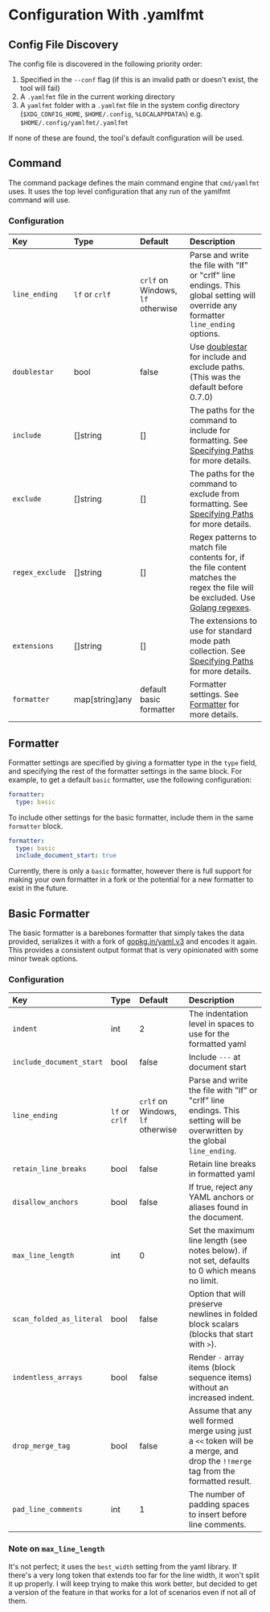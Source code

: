 # Configuration With .yamlfmt

## Config File Discovery

The config file is discovered in the following priority order:

1. Specified in the `--conf` flag (if this is an invalid path or doesn't exist, the tool will fail)
2. A `.yamlfmt` file in the current working directory
3. A `yamlfmt` folder with a `.yamlfmt` file in the system config directory (`$XDG_CONFIG_HOME`, `$HOME/.config`, `%LOCALAPPDATA%`) e.g. `$HOME/.config/yamlfmt/.yamlfmt`

If none of these are found, the tool's default configuration will be used.

## Command

The command package defines the main command engine that `cmd/yamlfmt` uses. It uses the top level configuration that any run of the yamlfmt command will use.

### Configuration

| Key                      | Type           | Default | Description |
|:-------------------------|:---------------|:--------|:------------|
| `line_ending`            | `lf` or `crlf` | `crlf` on Windows, `lf` otherwise | Parse and write the file with "lf" or "crlf" line endings. This global setting will override any formatter `line_ending` options. |
| `doublestar`             | bool           | false   | Use [doublestar](https://github.com/bmatcuk/doublestar) for include and exclude paths. (This was the default before 0.7.0) |
| `include`                | []string       | []      | The paths for the command to include for formatting. See [Specifying Paths][] for more details. |
| `exclude`                | []string       | []      | The paths for the command to exclude from formatting. See [Specifying Paths][] for more details. |
| `regex_exclude`          | []string       | []      | Regex patterns to match file contents for, if the file content matches the regex the file will be excluded. Use [Golang regexes](https://regex101.com/). |
| `extensions`             | []string       | []      | The extensions to use for standard mode path collection. See [Specifying Paths][] for more details. |
| `formatter`              | map[string]any | default basic formatter | Formatter settings. See [Formatter](#formatter) for more details. |

## Formatter

Formatter settings are specified by giving a formatter type in the `type` field, and specifying the rest of the formatter settings in the same block. For example, to get a default `basic` formatter, use the following configuration:
```yaml
formatter:
  type: basic
```
To include other settings for the basic formatter, include them in the same `formatter` block.
```yaml
formatter:
  type: basic
  include_document_start: true
```
Currently, there is only a `basic` formatter, however there is full support for making your own formatter in a fork or the potential for a new formatter to exist in the future.

## Basic Formatter

The basic formatter is a barebones formatter that simply takes the data provided, serializes it with a fork of [gopkg.in/yaml.v3](https://www.github.com/braydonk/yaml) and encodes it again. This provides a consistent output format that is very opinionated with some minor tweak options.

### Configuration

| Key                      | Type           | Default | Description |
|:-------------------------|:---------------|:--------|:------------|
| `indent`                 | int            | 2       | The indentation level in spaces to use for the formatted yaml|
| `include_document_start` | bool           | false   | Include `---` at document start |
| `line_ending`            | `lf` or `crlf` | `crlf` on Windows, `lf` otherwise | Parse and write the file with "lf" or "crlf" line endings. This setting will be overwritten by the global `line_ending`. |
| `retain_line_breaks`     | bool           | false   | Retain line breaks in formatted yaml |
| `disallow_anchors`       | bool           | false   | If true, reject any YAML anchors or aliases found in the document. |
| `max_line_length`        | int            | 0       | Set the maximum line length (see notes below). if not set, defaults to 0 which means no limit. |
| `scan_folded_as_literal` | bool           | false   | Option that will preserve newlines in folded block scalars (blocks that start with `>`). |
| `indentless_arrays`      | bool           | false   | Render `-` array items (block sequence items) without an increased indent. |
| `drop_merge_tag`         | bool           | false   | Assume that any well formed merge using just a `<<` token will be a merge, and drop the `!!merge` tag from the formatted result. |
| `pad_line_comments`      | int            | 1       | The number of padding spaces to insert before line comments. |

### Note on `max_line_length`

It's not perfect; it uses the `best_width` setting from the yaml library. If there's a very long token that extends too far for the line width, it won't split it up properly. I will keep trying to make this work better, but decided to get a version of the feature in that works for a lot of scenarios even if not all of them.

[Specifying Paths]: ./paths.md
